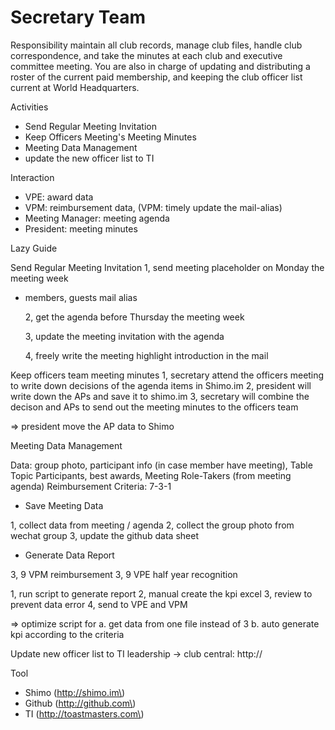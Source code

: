 # Secretary Team

Responsibility maintain all club records, manage club files, handle club correspondence, and take the minutes at each club and executive committee meeting. You are also in charge of updating and distributing a roster of the current paid membership, and keeping the club officer list current at World Headquarters.

Activities

* Send Regular Meeting Invitation
* Keep Officers Meeting's Meeting Minutes
* Meeting Data Management
* update the new officer list to TI

Interaction

* VPE: award data
* VPM: reimbursement data, \(VPM: timely update the mail-alias\)
* Meeting Manager: meeting agenda
* President: meeting minutes

Lazy Guide

Send Regular Meeting Invitation 1, send meeting placeholder on Monday the meeting week

* members, guests mail alias

  2, get the agenda before Thursday the meeting week

  3, update the meeting invitation with the agenda

  4, freely write the meeting highlight introduction in the mail

Keep officers team meeting minutes 1, secretary attend the officers meeting to write down decisions of the agenda items in Shimo.im 2, president will write down the APs and save it to shimo.im 3, secretary will combine the decison and APs to send out the meeting minutes to the officers team

=&gt; president move the AP data to Shimo

Meeting Data Management

Data: group photo, participant info \(in case member have meeting\), Table Topic Participants, best awards, Meeting Role-Takers \(from meeting agenda\) Reimbursement Criteria: 7-3-1

* Save Meeting Data

1, collect data from meeting / agenda 2, collect the group photo from wechat group 3, update the github data sheet

* Generate Data Report

3, 9 VPM reimbursement 3, 9 VPE half year recognition

1, run script to generate report 2, manual create the kpi excel 3, review to prevent data error 4, send to VPE and VPM

=&gt; optimize script for a. get data from one file instead of 3 b. auto generate kpi according to the criteria

Update new officer list to TI leadership -&gt; club central: http://



Tool

* Shimo \(http://shimo.im\)
* Github \(http://github.com\)
* TI \(http://toastmasters.com\)









